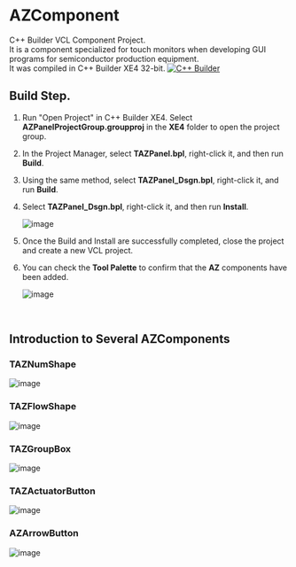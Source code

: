 # AZComponent
C++ Builder VCL Component Project. <br>
It is a component specialized for touch monitors when developing GUI programs for semiconductor production equipment.<br>
It was compiled in C++ Builder XE4 32-bit. <a href="https://www.embarcadero.com/"><img alt="C++ Builder" src="https://img.shields.io/badge/-C++ Builder-45b8d8?style=flat-square&logo=cplusplusbuilder&logoColor=white" /> </a>

## Build Step.
1. Run "Open Project" in C++ Builder XE4. Select **AZPanelProjectGroup.groupproj** in the **XE4** folder to open the project group.
2. In the Project Manager, select **TAZPanel.bpl**, right-click it, and then run **Build**.
3. Using the same method, select **TAZPanel_Dsgn.bpl**, right-click it, and run **Build**.
4. Select **TAZPanel_Dsgn.bpl**, right-click it, and then run **Install**.

    ![image](https://github.com/user-attachments/assets/f181d040-7b4f-400a-b217-39b38dd3c8d7)

5. Once the Build and Install are successfully completed, close the project and create a new VCL project.
6. You can check the **Tool Palette** to confirm that the **AZ** components have been added.

    ![image](https://github.com/user-attachments/assets/fbbbdc96-0db9-4971-ad95-f1ae697c2d9c)

<br>

## Introduction to Several AZComponents
### TAZNumShape
![image](https://github.com/user-attachments/assets/6f1b57d0-37c9-48c6-a8df-c344a5c08ba1)

### TAZFlowShape
![image](https://github.com/user-attachments/assets/28f120f5-ac61-42f8-a0b0-9c474cd4aa93)

### TAZGroupBox
![image](https://github.com/user-attachments/assets/6d08ea31-20cb-4de6-a950-6a9c4446080e)

### TAZActuatorButton
![image](https://github.com/user-attachments/assets/dd09b35b-8c2d-4471-bbef-2afaecbce305)

### AZArrowButton
![image](https://github.com/user-attachments/assets/90a91df0-8437-4dd0-82df-415d9c66492e)
